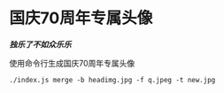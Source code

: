 # 国庆70周年专属头像

***独乐了不如众乐乐***

使用命令行生成国庆70周年专属头像

```
./index.js merge -b headimg.jpg -f q.jpeg -t new.jpg
```
